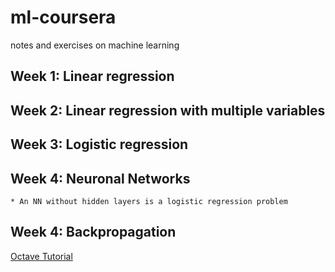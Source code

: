 # ml-coursera
notes and exercises on machine learning

## Week 1: Linear regression
## Week 2: Linear regression with multiple variables
## Week 3: Logistic regression
## Week 4: Neuronal Networks
    * An NN without hidden layers is a logistic regression problem
## Week 4: Backpropagation

[Octave Tutorial](http://www.opengardensblog.futuretext.com/wp-content/uploads/2014/03/OctaveTutorialAndrewNg.pdf)
